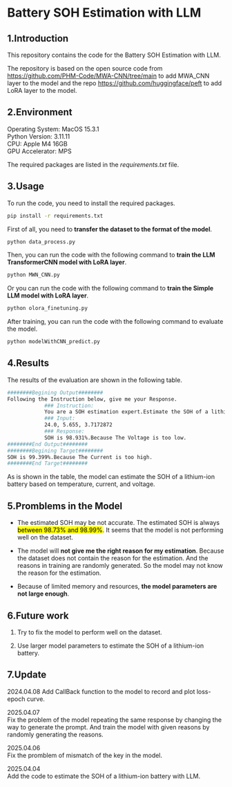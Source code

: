 # Battery SOH Estimation with LLM

## 1.Introduction
This repository contains the code for the Battery SOH Estimation with LLM. 

The repository is based on the open source code from https://github.com/PHM-Code/MWA-CNN/tree/main to add MWA_CNN layer to the model and the repo https://github.com/huggingface/peft to add LoRA layer to the model.

## 2.Environment
Operating System: MacOS 15.3.1  
Python Version: 3.11.11  
CPU: Apple M4 16GB  
GPU Accelerator: MPS  

The required packages are listed in the *requirements.txt* file.

## 3.Usage
To run the code, you need to install the required packages.
```bash
pip install -r requirements.txt
```
First of all, you need to **transfer the dataset to the format of the model**.
```bash
python data_process.py
```
Then, you can run the code with the following command to **train the LLM TransformerCNN model with LoRA layer**.
```bash
python MWN_CNN.py
```
Or you can run the code with the following command to **train the Simple LLM model with LoRA layer**.
```bash
python olora_finetuning.py
```

After training, you can run the code with the following command to evaluate the model.
```bash
python modelWithCNN_predict.py
```

## 4.Results
The results of the evaluation are shown in the following table.
```bash
########Begining Output########
Following the Instruction below, give me your Response.
			### Instruction:
			You are a SOH estimation expert.Estimate the SOH of a lithium-ion battery based on temperature, current, and voltage:[24.0, 5.655, 3.7172872].And give me the reason for your estimation.
			### Input:
			24.0, 5.655, 3.7172872
			### Response:
			SOH is 98.931%.Because The Voltage is too low.
########End Output########
########Begining Target########
SOH is 99.399%.Because The Current is too high.
########End Target########
```

As is shown in the table, the model can estimate the SOH of a lithium-ion battery based on temperature, current, and voltage.

## 5.Promblems in the Model

* The estimated SOH may be not accurate. The estimated SOH is always <mark>between 98.73% and 98.99%</mark>. It seems that the model is not performing well on the dataset.

* The model will **not give me the right reason for my estimation**. Because the dataset does not contain the reason for the estimation. And the reasons in training are randomly generated. So the model may not know the reason for the estimation.

* Because of limited memory and resources, **the model parameters are not large enough**.

## 6.Future work

1. Try to fix the model to perform well on the dataset.

2. Use larger model parameters to estimate the SOH of a lithium-ion battery.

## 7.Update

2024.04.08
Add CallBack function to the model to record and plot loss-epoch curve.

2025.04.07  
Fix the problem of the model repeating the same response by changing the way to generate the prompt. And train the model with given reasons by randomly generating the reasons.

2025.04.06  
Fix the promblem of mismatch of the key in the model.

2025.04.04  
Add the code to estimate the SOH of a lithium-ion battery with LLM.

